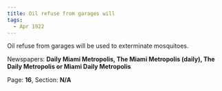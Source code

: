 ```yaml
---  
title: Oil refuse from garages will  
tags:  
  - Apr 1922  
---  
```

  
Oil refuse from garages will be used to exterminate mosquitoes.  
  
Newspapers: **Daily Miami Metropolis, The Miami Metropolis (daily), The Daily Metropolis or Miami Daily Metropolis**  
  
Page: **16**, Section: **N/A** 
